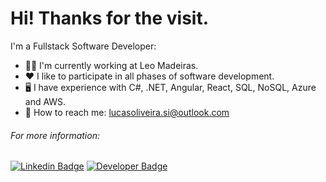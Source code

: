 # Hi! Thanks for the visit.

I'm a Fullstack Software Developer:
  
- :man_technologist: I'm currently working at Leo Madeiras.
- :heart: I like to participate in all phases of software development.
- :desktop_computer: I have experience with C#, .NET, Angular, React, SQL, NoSQL, Azure and AWS.
- :email: How to reach me: lucasoliveira.si@outlook.com

  
###### For more information:

[![Linkedin Badge](https://img.shields.io/badge/-LinkedIn-blue?style=flat-square&logo=Linkedin&logoColor=white&link=https://www.linkedin.com/in/lucas-oliveira-91a27716a/)](https://www.linkedin.com/in/lucas-oliveira-91a27716a/)
[![Developer Badge](https://img.shields.io/badge/-Portfolio-black?style=flat-square&logo=Dev&logoColor=white&link=https://https://devlucasoliveira.com/)](https://devlucasoliveira.com/)
